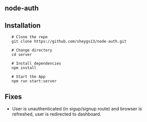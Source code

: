 ## node-auth

## Installation

```shell
   # Clone the repo
   git clone https://github.com/sheygs13/node-auth.git

   # Change directory
   cd server

   # Install dependencies
   npm install

   # Start the App
   npm run start:server
```

## Fixes

- User is unauthenticated (in sigup/signup route) and browser is refreshed, user is redirected to dashboard.
